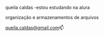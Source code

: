 queila caldas
-estou estudando na alura

organização e armazenamentos de arquivos

queila.caldas@gmail.com📫

